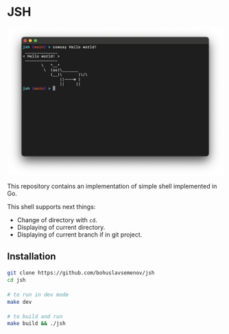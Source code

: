 # JSH

![jsh screenshot](/screenshot.png)

This repository contains an implementation of simple shell implemented in Go.

This shell supports next things:

- Change of directory with `cd`.
- Displaying of current directory.
- Displaying of current branch if in git project.

## Installation

```bash
git clone https://github.com/bohuslavsemenov/jsh
cd jsh

# to run in dev mode
make dev

# to build and run
make build && ./jsh
```
